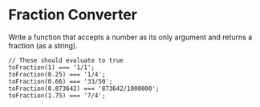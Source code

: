# Fraction Converter

Write a function that accepts a number as its only argument and returns a fraction (as a string).

```
// These should evaluate to true
toFraction(1) === '1/1';
toFraction(0.25) === '1/4';
toFraction(0.66) === '33/50';
toFraction(0.873642) === '873642/1000000';
toFraction(1.75) === '7/4';
```
